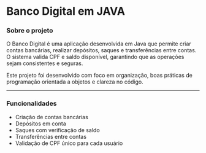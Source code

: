 <h1>Banco Digital em JAVA</h1>
<p>
<h3>Sobre o projeto</h3>
O Banco Digital é uma aplicação desenvolvida em Java que permite criar contas bancárias, realizar depósitos, saques e transferências entre contas.
O sistema valida CPF e saldo disponível, garantindo que as operações sejam consistentes e seguras.
  
Este projeto foi desenvolvido com foco em organização, boas práticas de programação orientada a objetos e clareza no código.
</p>
<p>
  <hr>
  <h3>Funcionalidades</h3>
  <ul>
    <li>Criação de contas bancárias</li>
    <li>Depósitos em conta</li>
    <li>Saques com verificação de saldo</li>
    <li>Transferências entre contas</li>
    <li>Validação de CPF único para cada usuário</li>
  </ul>
</p>
